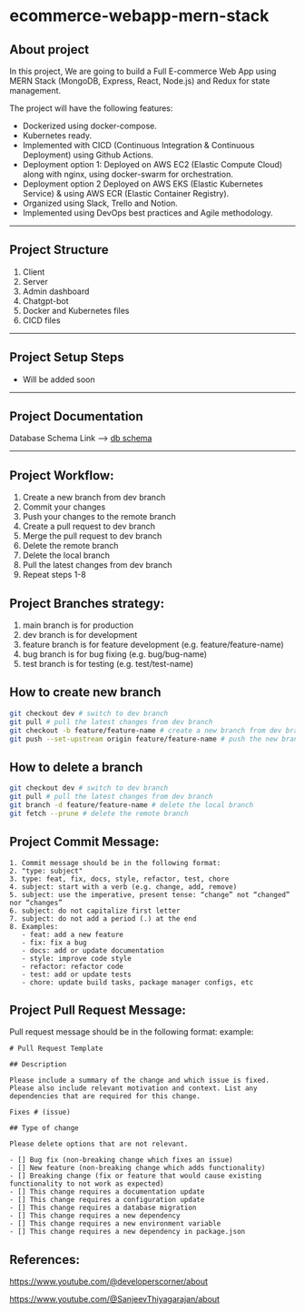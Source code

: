 # ecommerce-webapp-mern-stack

## About project

In this project, We are going to build a Full E-commerce Web App using MERN Stack (MongoDB, Express, React, Node.js) and Redux for state management.

The project will have the following features:
   - Dockerized using docker-compose.
   - Kubernetes ready.
   - Implemented with CICD (Continuous Integration & Continuous Deployment) using Github Actions.
   - Deployment option 1: Deployed on AWS EC2 (Elastic Compute Cloud) along with nginx, using docker-swarm for orchestration.
   - Deployment option 2 Deployed on AWS EKS (Elastic Kubernetes Service) & using AWS ECR (Elastic Container Registry).
   - Organized using Slack, Trello and Notion.
   - Implemented using DevOps best practices and Agile methodology.
---

## Project Structure

1. Client
2. Server
3. Admin dashboard 
4. Chatgpt-bot
5. Docker and Kubernetes files
6. CICD files

---

## Project Setup Steps

   - Will be added soon
---

## Project Documentation

Database Schema Link --> [db schema](https://lucid.app/documents/view/41dc8682-dbec-40de-8576-ce771a96559a)

---

## Project Workflow:

1. Create a new branch from dev branch
2. Commit your changes
3. Push your changes to the remote branch
4. Create a pull request to dev branch
5. Merge the pull request to dev branch
6. Delete the remote branch
7. Delete the local branch
8. Pull the latest changes from dev branch
9. Repeat steps 1-8

## Project Branches strategy:

1. main branch is for production
2. dev branch is for development
3. feature branch is for feature development (e.g. feature/feature-name)
4. bug branch is for bug fixing (e.g. bug/bug-name)
5. test branch is for testing (e.g. test/test-name)

## How to create new branch

```bash
git checkout dev # switch to dev branch
git pull # pull the latest changes from dev branch
git checkout -b feature/feature-name # create a new branch from dev branch
git push --set-upstream origin feature/feature-name # push the new branch to remote
```

## How to delete a branch

```bash
git checkout dev # switch to dev branch
git pull # pull the latest changes from dev branch
git branch -d feature/feature-name # delete the local branch
git fetch --prune # delete the remote branch
```

## Project Commit Message:

```
1. Commit message should be in the following format:
2. "type: subject"
3. type: feat, fix, docs, style, refactor, test, chore
4. subject: start with a verb (e.g. change, add, remove)
5. subject: use the imperative, present tense: “change” not “changed” nor “changes”
6. subject: do not capitalize first letter
7. subject: do not add a period (.) at the end
8. Examples:
   - feat: add a new feature
   - fix: fix a bug
   - docs: add or update documentation
   - style: improve code style
   - refactor: refactor code
   - test: add or update tests
   - chore: update build tasks, package manager configs, etc
```

## Project Pull Request Message:

Pull request message should be in the following format:
example:

```
# Pull Request Template

## Description

Please include a summary of the change and which issue is fixed. Please also include relevant motivation and context. List any dependencies that are required for this change.

Fixes # (issue)

## Type of change

Please delete options that are not relevant.

- [] Bug fix (non-breaking change which fixes an issue)
- [] New feature (non-breaking change which adds functionality)
- [] Breaking change (fix or feature that would cause existing functionality to not work as expected)
- [] This change requires a documentation update
- [] This change requires a configuration update
- [] This change requires a database migration
- [] This change requires a new dependency
- [] This change requires a new environment variable
- [] This change requires a new dependency in package.json

```

## References:

https://www.youtube.com/@developerscorner/about

https://www.youtube.com/@SanjeevThiyagarajan/about